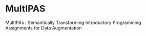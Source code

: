 # MultIPAS
MultIPAs : Semantically Transforming Introductory Programming Assignments for Data Augmentation
